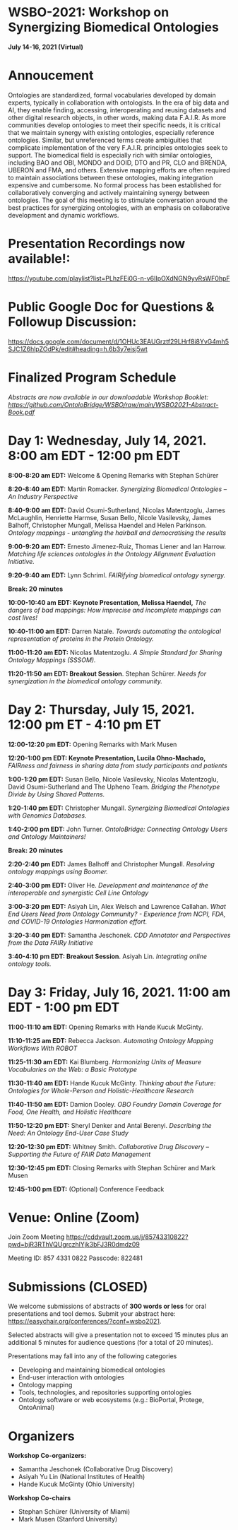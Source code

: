 # WSBO-2021: Workshop on Synergizing Biomedical Ontologies
**July 14-16, 2021 (Virtual)**

# Annoucement
Ontologies are standardized, formal vocabularies developed by domain experts, typically in collaboration with ontologists. In the era of big data and AI, they enable finding, accessing, interoperating and reusing datasets and other digital research objects, in other words, making data F.A.I.R. As more communities develop ontologies to meet their specific needs, it is critical that we maintain synergy with existing ontologies, especially reference ontologies. Similar, but unreferenced terms create ambiguities that complicate implementation of the very F.A.I.R. principles ontologies seek to support. The biomedical field is especially rich with similar ontologies, including BAO and OBI, MONDO and DOID, DTO and PR, CLO and BRENDA, UBERON and FMA, and others. Extensive mapping efforts are often required to maintain associations between these ontologies, making integration expensive and cumbersome. No formal process has been established for collaboratively converging and actively maintaining synergy between ontologies. The goal of this meeting is to stimulate conversation around the best practices for synergizing ontologies, with an emphasis on collaborative development and dynamic workflows. 


# Presentation Recordings now available!:
https://youtube.com/playlist?list=PLhzFEi0G-n-v6IIpOXdNGN9yvRsWF0hpF

# Public Google Doc for Questions & Followup Discussion:
https://docs.google.com/document/d/1OHUc3EAUGrztf29LHrf8i8YvG4mh5SJC1Z6hlpZOdPk/edit#heading=h.6b3y7eisj5wt

# Finalized Program Schedule 
_Abstracts are now available in our downloadable Workshop Booklet: https://github.com/OntoloBridge/WSBO/raw/main/WSBO2021-Abstract-Book.pdf_


# **Day 1: Wednesday, July 14, 2021. 8:00 am EDT - 12:00 pm EDT**

**8:00-8:20 am EDT:** Welcome & Opening Remarks with Stephan Schürer 

**8:20-8:40 am EDT:** Martin Romacker. _Synergizing Biomedical Ontologies – An Industry Perspective_

**8:40-9:00 am EDT:** David Osumi-Sutherland, Nicolas Matentzoglu, James McLaughlin, Henriette Harmse, Susan Bello, Nicole Vasilevsky, James Balhoff, Christopher Mungall, Melissa Haendel and Helen Parkinson. _Ontology mappings - untangling the hairball and democratising the results_

**9:00-9:20 am EDT:** Ernesto Jimenez-Ruiz, Thomas Liener and Ian Harrow. _Matching life sciences ontologies in the Ontology Alignment Evaluation Initiative._

**9:20-9:40 am EDT:** Lynn Schriml. _FAIRifying biomedical ontology synergy._

**Break: 20 minutes**

**10:00-10:40 am EDT: Keynote Presentation, Melissa Haendel,** _The dangers of bad mappings: How imprecise and incomplete mappings can cost lives!_

**10:40-11:00 am EDT:** Darren Natale. _Towards automating the ontological representation of proteins in the Protein Ontology._

**11:00-11:20 am EDT:** Nicolas Matentzoglu. _A Simple Standard for Sharing Ontology Mappings (SSSOM)._

**11:20-11:50 am EDT: Breakout Session**. Stephan Schürer. _Needs for synergization in the biomedical ontology community._ 


# **Day 2: Thursday, July 15, 2021. 12:00 pm ET - 4:10 pm ET**

**12:00-12:20 pm EDT:** Opening Remarks with Mark Musen

**12:20-1:00 pm EDT: Keynote Presentation, Lucila Ohno-Machado,** _FAIRness and fairness in sharing data from study participants and patients_

**1:00-1:20 pm EDT:** Susan Bello, Nicole Vasilevsky, Nicolas Matentzoglu, David Osumi-Sutherland and The Upheno Team. _Bridging the Phenotype Divide by Using Shared Patterns._

**1:20-1:40 pm EDT:** Christopher Mungall. _Synergizing Biomedical Ontologies with Genomics Databases._

**1:40-2:00 pm EDT:** John Turner. _OntoloBridge: Connecting Ontology Users and Ontology Maintainers!_

**Break: 20 minutes**

**2:20-2:40 pm EDT:** James Balhoff and Christopher Mungall. _Resolving ontology mappings using Boomer._

**2:40-3:00 pm EDT:** Oliver He. _Development and maintenance of the interoperable and synergistic Cell Line Ontology_

**3:00-3:20 pm EDT:** Asiyah Lin, Alex Welsch and Lawrence Callahan. _What End Users Need from Ontology Community? - Experience from NCPI, FDA, and COVID-19 Ontologies Harmonization effort._

**3:20-3:40 pm EDT:** Samantha Jeschonek. _CDD Annotator and Perspectives from the Data FAIRy Initiative_

**3:40-4:10 pm EDT: Breakout Session**. Asiyah Lin. _Integrating online ontology tools._ 


# **Day 3: Friday, July 16, 2021. 11:00 am EDT - 1:00 pm EDT**

**11:00-11:10 am EDT:** Opening Remarks with Hande Kucuk McGinty.

**11:10-11:25 am EDT:** Rebecca Jackson. _Automating Ontology Mapping Workflows With ROBOT_

**11:25-11:30 am EDT:** Kai Blumberg. _Harmonizing Units of Measure Vocabularies on the Web: a Basic Prototype_

**11:30-11:40 am EDT:** Hande Kucuk McGinty. _Thinking about the Future: Ontologies for Whole-Person and Holistic-Healthcare Research_

**11:40-11:50 am EDT:** Damion Dooley. _OBO Foundry Domain Coverage for Food, One Health, and Holistic Healthcare_

**11:50-12:20 pm EDT:** Sheryl Denker and Antal Berenyi. _Describing the Need: An Ontology End-User Case Study_

**12:20-12:30 pm EDT:** Whitney Smith. _Collaborative Drug Discovery – Supporting the Future of FAIR Data Management_

**12:30-12:45 pm EDT:** Closing Remarks with Stephan Schürer and Mark Musen

**12:45-1:00 pm EDT:** (Optional) Conference Feedback


# Venue: Online (Zoom)
 
Join Zoom Meeting
https://cddvault.zoom.us/j/85743310822?pwd=bjR3RThVQUgrczhlYjk3bFJ3R0dmdz09

Meeting ID: 857 4331 0822
Passcode: 822481
 

# Submissions (CLOSED)
We welcome submissions of abstracts of **300 words or less** for oral presentations and tool demos.  Submit your abstract here: https://easychair.org/conferences/?conf=wsbo2021.  

Selected abstracts will give a presentation not to exceed 15 minutes plus an additional 5 minutes for audience questions (for a total of 20 minutes). 

Presentations may fall into any of the following categories
* Developing and maintaining biomedical ontologies
* End-user interaction with ontologies
* Ontology mapping
* Tools, technologies, and repositories supporting ontologies
* Ontology software or web ecosystems (e.g.: BioPortal, Protege, OntoAnimal)

# Organizers
**Workshop Co-organizers:**
* Samantha Jeschonek (Collaborative Drug Discovery)
* Asiyah Yu Lin (National Institutes of Health)
* Hande Kucuk McGinty (Ohio University)

**Workshop Co-chairs**
* Stephan Schürer (University of Miami)
* Mark Musen (Stanford University)
